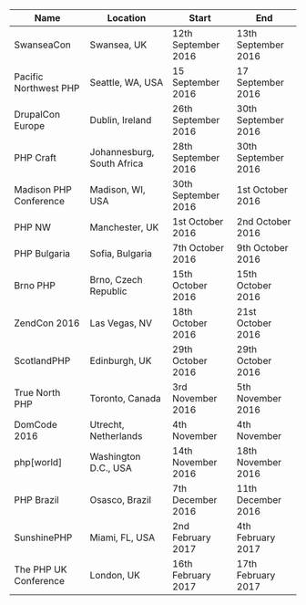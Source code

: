 | Name | Location | Start | End |
|------|----------|-------|-----|
| SwanseaCon | Swansea, UK | 12th September 2016 | 13th September 2016 |
| Pacific Northwest PHP | Seattle, WA, USA | 15 September 2016 | 17 September 2016 |
| DrupalCon Europe | Dublin, Ireland | 26th September 2016 | 30th September 2016 |
| PHP Craft | Johannesburg, South Africa | 28th September 2016 | 30th September 2016 |
| Madison PHP Conference | Madison, WI, USA | 30th September 2016 | 1st October 2016 |
| PHP NW | Manchester, UK | 1st October 2016 | 2nd October 2016 |
| PHP Bulgaria | Sofia, Bulgaria | 7th October 2016 | 9th October 2016 |
| Brno PHP | Brno, Czech Republic | 15th October 2016 | 15th October 2016 |
| ZendCon 2016 | Las Vegas, NV | 18th October 2016 | 21st October 2016 |
| ScotlandPHP | Edinburgh, UK | 29th October 2016 | 29th October 2016 |
| True North PHP | Toronto, Canada | 3rd November 2016 | 5th November 2016 |
| DomCode 2016 | Utrecht, Netherlands | 4th November | 4th November |
| php[world] | Washington D.C., USA | 14th November 2016 | 18th November 2016 |
| PHP Brazil | Osasco, Brazil | 7th December 2016 | 11th December 2016 |
| SunshinePHP | Miami, FL, USA | 2nd February 2017 | 4th February 2017 |
| The PHP UK Conference | London, UK | 16th February 2017 | 17th February 2017 |
